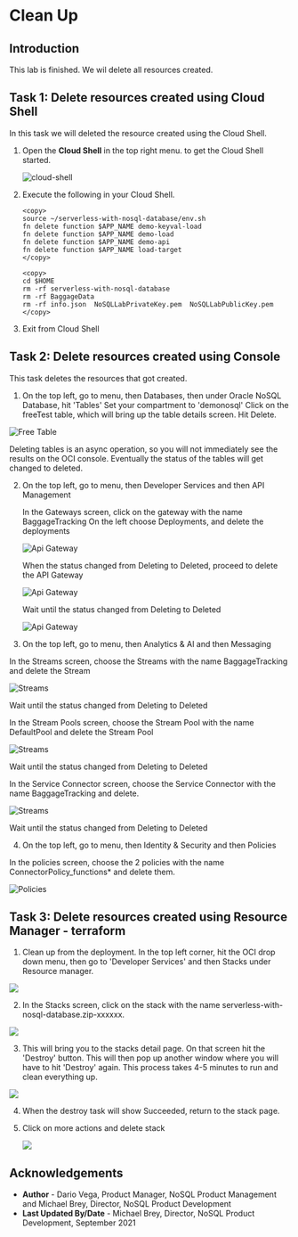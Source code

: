 # Clean Up

## Introduction

This lab is finished. We wil delete all resources created.

## Task 1: Delete resources created using Cloud Shell

In this task we will deleted the resource created using the Cloud Shell.

1. Open the **Cloud Shell** in the top right menu.
to get the Cloud Shell started.

    ![cloud-shell](images/cloud-shell.png)

2. Execute the following in your Cloud Shell.

    ````
    <copy>
    source ~/serverless-with-nosql-database/env.sh
    fn delete function $APP_NAME demo-keyval-load
    fn delete function $APP_NAME demo-load
    fn delete function $APP_NAME demo-api
    fn delete function $APP_NAME load-target
    </copy>
    ````
    ````
    <copy>
    cd $HOME
    rm -rf serverless-with-nosql-database
    rm -rf BaggageData
    rm -rf info.json  NoSQLLabPrivateKey.pem  NoSQLLabPublicKey.pem
    </copy>
    ````

3. Exit from Cloud Shell

## Task 2: Delete resources created using Console


This task deletes the resources that got created.

1. On the top left, go to menu, then Databases, then under Oracle NoSQL Database, hit 'Tables'
Set your compartment to 'demonosql'
Click on the freeTest table, which will bring up the table details screen.  Hit Delete.

  ![Free Table](./images/delete-freetable.png)

  Deleting tables is an async operation, so you will not immediately see the results on the OCI console.  Eventually the status of the tables will get changed to deleted.  

2. On the top left, go to menu, then Developer Services and then API Management

   In the Gateways screen, click on the gateway with the name BaggageTracking
   On the left choose Deployments, and delete the deployments

   ![Api Gateway](./images/delete-api-gateway-1.png)

   When the status changed from Deleting to Deleted, proceed to delete the API Gateway

   ![Api Gateway](./images/delete-api-gateway-2.png)

   Wait until the status changed from Deleting to Deleted

   ![Api Gateway](./images/delete-api-gateway-3.png)


3. On the top left, go to menu,  then Analytics & AI and then Messaging

  In the Streams screen, choose the Streams with the name BaggageTracking and delete the Stream

  ![Streams](./images/delete-stream.png)

  Wait until the status changed from Deleting to Deleted

  In the Stream Pools screen, choose the Stream Pool with the name DefaultPool and delete the Stream Pool

  ![Streams](./images/delete-stream-pool.png)

  Wait until the status changed from Deleting to Deleted

  In the Service Connector screen, choose the Service Connector with the name BaggageTracking and delete.

  ![Streams](./images/delete-connector-hub.png)

  Wait until the status changed from Deleting to Deleted

4. On the top left, go to menu,  then Identity & Security and then Policies

  In the policies screen, choose the 2 policies with the name ConnectorPolicy_functions* and delete them.

  ![Policies](./images/delete-policies.png)



## Task 3: Delete resources created using Resource Manager - terraform


1.  Clean up from the deployment.   In the top left corner, hit the OCI drop down menu, then go to 'Developer Services' and then Stacks under Resource manager.

  ![](./images/stacks-select.png)

2.  In the Stacks screen, click on the stack with the name serverless-with-nosql-database.zip-xxxxxx.

  ![](./images/main-zip.png)

3.  This will bring you to the stacks detail page.  On that screen hit the 'Destroy' button.  This will then pop up another window where you will have to hit 'Destroy' again.    This process takes 4-5 minutes to run and clean everything up.  

  ![](./images/destroy-stack.png)

4.  When the destroy task will show Succeeded, return to the stack page.

5. Click on more actions and delete stack  

    ![](./images/destroy-stack-2.png)

## Acknowledgements
* **Author** - Dario Vega, Product Manager, NoSQL Product Management and Michael Brey, Director, NoSQL Product Development
* **Last Updated By/Date** - Michael Brey, Director, NoSQL Product Development, September 2021

